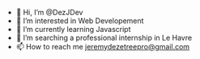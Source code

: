 - 👋 Hi, I’m @DezJDev
- 👀 I’m interested in Web Developement
- 🌱 I’m currently learning Javascript
- 💞️ I’m searching a professional internship in Le Havre
- 📫 How to reach me jeremydezetreepro@gmail.com

<!---
DezJDev/DezJDev is a ✨ special ✨ repository because its `README.md` (this file) appears on your GitHub profile.
You can click the Preview link to take a look at your changes.
--->
